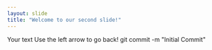```yaml
---
layout: slide
title: "Welcome to our second slide!"
---
```

Your text
Use the left arrow to go back!
git commit -m "Initial Commit"
